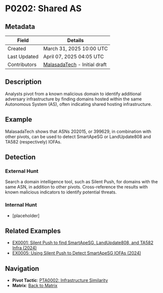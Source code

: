 # P0202: Shared AS

## Metadata
| Field          | Details                                      |
|----------------|----------------------------------------------|
| Created        | March 31, 2025 10:00 UTC                    |
| Last Updated   | April 07, 2025 04:05 UTC                   |
| Contributors   | [MalasadaTech](../contributors.md#malasadatech) - Initial draft |

## Description
Analysts pivot from a known malicious domain to identify additional adversary infrastructure by finding domains hosted within the same Autonomous System (AS), often indicating shared hosting infrastructure.

## Example
MalasadaTech shows that ASNs 202015, or 399629, in combination with other pivots, can be used to detect SmartApeSG or LandUpdate808 and TA582 (respectively) IOFAs.

## Detection

### External Hunt
Search a domain intelligence tool, such as Silent Push, for domains with the same ASN, in addition to other pivots. Cross-reference the results with known malicious indicators to identify potential threats.

### Internal Hunt
- [placeholder]

## Related Examples
- [EX0001: Silent Push to find SmartApeSG, LandUpdate808, and TA582 Infra (2024)](../examples/EX0001.md)
- [EX0005: Using Silent Push to Detect SmartApeSG IOFAs (2024)](../examples/EX0005.md)

## Navigation
- **Pivot Tactic**: [PTA0002: Infrastructure Similarity](../pivot-tactics/PTA0002/main.md)
- **Matrix**: [Back to Matrix](../matrix.md)